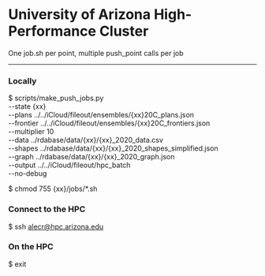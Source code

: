 # University of Arizona High-Performance Cluster

One job.sh per point, multiple push_point calls per job

-----

### Locally

$ scripts/make_push_jobs.py \
--state {xx} \
--plans ../../iCloud/fileout/ensembles/{xx}20C_plans.json \
--frontier ../../iCloud/fileout/ensembles/{xx}20C_frontiers.json \
--multiplier 10 \
--data ../rdabase/data/{xx}/{xx}_2020_data.csv \
--shapes ../rdabase/data/{xx}/{xx}_2020_shapes_simplified.json \
--graph ../rdabase/data/{xx}/{xx}_2020_graph.json \
--output ../../iCloud/fileout/hpc_batch \
--no-debug

$ chmod 755 {xx}/jobs/*.sh

### Connect to the HPC

$ ssh alecr@hpc.arizona.edu


### On the HPC


$ exit